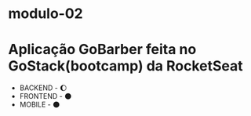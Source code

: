# modulo-02

# Aplicação GoBarber feita no GoStack(bootcamp) da RocketSeat 

- BACKEND - :waxing_gibbous_moon:
- FRONTEND - :new_moon:
- MOBILE - :new_moon:
